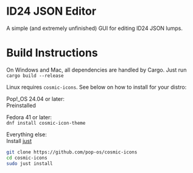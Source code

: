 # ID24 JSON Editor

A simple (and extremely unfinished) GUI for editing ID24 JSON lumps.

# Build Instructions

On Windows and Mac, all dependencies are handled by Cargo.
Just run `cargo build --release`

Linux requires `cosmic-icons`. See below on how to install for your distro:

Pop!_OS 24.04 or later:\
Preinstalled

Fedora 41 or later:\
`dnf install cosmic-icon-theme`

Everything else:\
Install [just](https://github.com/casey/just)
```sh
git clone https://github.com/pop-os/cosmic-icons
cd cosmic-icons
sudo just install
```

